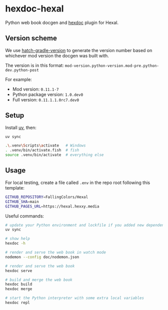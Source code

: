 # hexdoc-hexal

Python web book docgen and [hexdoc](https://pypi.org/project/hexdoc) plugin for Hexal.

## Version scheme

We use [hatch-gradle-version](https://pypi.org/project/hatch-gradle-version) to generate the version number based on whichever mod version the docgen was built with.

The version is in this format: `mod-version.python-version.mod-pre.python-dev.python-post`

For example:
* Mod version: `0.11.1-7`
* Python package version: `1.0.dev0`
* Full version: `0.11.1.1.0rc7.dev0`

## Setup

Install [uv](https://docs.astral.sh/uv/getting-started/installation/), then:

```sh
uv sync

.\.venv\Scripts\activate   # Windows
. .venv/bin/activate.fish  # fish
source .venv/bin/activate  # everything else
```

## Usage

For local testing, create a file called `.env` in the repo root following this template:

```sh
GITHUB_REPOSITORY=FallingColors/Hexal
GITHUB_SHA=main
GITHUB_PAGES_URL=https://hexal.hexxy.media
```

Useful commands:

```sh
# update your Python environment and lockfile if you added new dependencies
uv sync

# show help
hexdoc -h

# render and serve the web book in watch mode
nodemon --config doc/nodemon.json

# render and serve the web book
hexdoc serve

# build and merge the web book
hexdoc build
hexdoc merge

# start the Python interpreter with some extra local variables
hexdoc repl
```